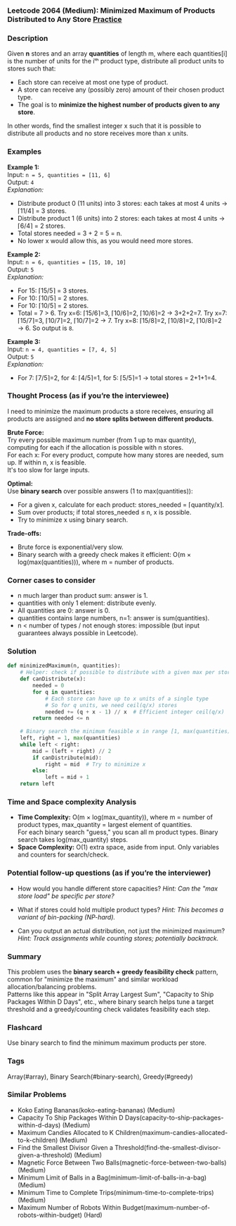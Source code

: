 ### Leetcode 2064 (Medium): Minimized Maximum of Products Distributed to Any Store [Practice](https://leetcode.com/problems/minimized-maximum-of-products-distributed-to-any-store)

### Description  
Given **n** stores and an array **quantities** of length m, where each quantities[i] is the number of units for the iᵗʰ product type, distribute all product units to stores such that:
- Each store can receive at most one type of product.
- A store can receive any (possibly zero) amount of their chosen product type.
- The goal is to **minimize the highest number of products given to any store**.

In other words, find the smallest integer x such that it is possible to distribute all products and no store receives more than x units.

### Examples  

**Example 1:**  
Input: `n = 5, quantities = [11, 6]`  
Output: `4`  
*Explanation:*
- Distribute product 0 (11 units) into 3 stores: each takes at most 4 units → ⌈11/4⌉ = 3 stores.
- Distribute product 1 (6 units) into 2 stores: each takes at most 4 units → ⌈6/4⌉ = 2 stores.
- Total stores needed = 3 + 2 = 5 = n.
- No lower x would allow this, as you would need more stores.

**Example 2:**  
Input: `n = 6, quantities = [15, 10, 10]`  
Output: `5`  
*Explanation:*
- For 15: ⌈15/5⌉ = 3 stores.
- For 10: ⌈10/5⌉ = 2 stores.
- For 10: ⌈10/5⌉ = 2 stores.
- Total = 7 > 6. Try x=6: ⌈15/6⌉=3, ⌈10/6⌉=2, ⌈10/6⌉=2 → 3+2+2=7. Try x=7: ⌈15/7⌉=3, ⌈10/7⌉=2, ⌈10/7⌉=2 → 7. Try x=8: ⌈15/8⌉=2, ⌈10/8⌉=2, ⌈10/8⌉=2 → 6. So output is `8`.

**Example 3:**  
Input: `n = 4, quantities = [7, 4, 5]`  
Output: `5`  
*Explanation:*
- For 7: ⌈7/5⌉=2, for 4: ⌈4/5⌉=1, for 5: ⌈5/5⌉=1 → total stores = 2+1+1=4.

### Thought Process (as if you’re the interviewee)  
I need to minimize the maximum products a store receives, ensuring all products are assigned and **no store splits between different products**.

**Brute Force:**  
Try every possible maximum number (from 1 up to max quantity), computing for each if the allocation is possible with n stores.  
For each x: For every product, compute how many stores are needed, sum up. If within n, x is feasible.  
It's too slow for large inputs.

**Optimal:**  
Use **binary search** over possible answers (1 to max(quantities)):
- For a given x, calculate for each product: stores_needed = ⌈quantity/x⌉.
- Sum over products; if total stores_needed ≤ n, x is possible.
- Try to minimize x using binary search.

**Trade-offs:**  
- Brute force is exponential/very slow.
- Binary search with a greedy check makes it efficient: O(m × log(max(quantities))), where m = number of products.

### Corner cases to consider  
- n much larger than product sum: answer is 1.
- quantities with only 1 element: distribute evenly.
- All quantities are 0: answer is 0.
- quantities contains large numbers, n=1: answer is sum(quantities).
- n < number of types / not enough stores: impossible (but input guarantees always possible in Leetcode).

### Solution

```python
def minimizedMaximum(n, quantities):
    # Helper: check if possible to distribute with a given max per store x
    def canDistribute(x):
        needed = 0
        for q in quantities:
            # Each store can have up to x units of a single type
            # So for q units, we need ceil(q/x) stores
            needed += (q + x - 1) // x  # Efficient integer ceil(q/x)
        return needed <= n
    
    # Binary search the minimum feasible x in range [1, max(quantities)]
    left, right = 1, max(quantities)
    while left < right:
        mid = (left + right) // 2
        if canDistribute(mid):
            right = mid  # Try to minimize x
        else:
            left = mid + 1
    return left
```

### Time and Space complexity Analysis  

- **Time Complexity:** O(m × log(max_quantity)), where m = number of product types, max_quantity = largest element of quantities.  
  For each binary search "guess," you scan all m product types. Binary search takes log(max_quantity) steps.
- **Space Complexity:** O(1) extra space, aside from input. Only variables and counters for search/check.

### Potential follow-up questions (as if you’re the interviewer)  

- How would you handle different store capacities?
  *Hint: Can the "max store load" be specific per store?*

- What if stores could hold multiple product types?
  *Hint: This becomes a variant of bin-packing (NP-hard).*

- Can you output an actual distribution, not just the minimized maximum?
  *Hint: Track assignments while counting stores; potentially backtrack.*

### Summary
This problem uses the **binary search + greedy feasibility check** pattern, common for "minimize the maximum" and similar workload allocation/balancing problems.  
Patterns like this appear in "Split Array Largest Sum", "Capacity to Ship Packages Within D Days", etc., where binary search helps tune a target threshold and a greedy/counting check validates feasibility each step.


### Flashcard
Use binary search to find the minimum maximum products per store.

### Tags
Array(#array), Binary Search(#binary-search), Greedy(#greedy)

### Similar Problems
- Koko Eating Bananas(koko-eating-bananas) (Medium)
- Capacity To Ship Packages Within D Days(capacity-to-ship-packages-within-d-days) (Medium)
- Maximum Candies Allocated to K Children(maximum-candies-allocated-to-k-children) (Medium)
- Find the Smallest Divisor Given a Threshold(find-the-smallest-divisor-given-a-threshold) (Medium)
- Magnetic Force Between Two Balls(magnetic-force-between-two-balls) (Medium)
- Minimum Limit of Balls in a Bag(minimum-limit-of-balls-in-a-bag) (Medium)
- Minimum Time to Complete Trips(minimum-time-to-complete-trips) (Medium)
- Maximum Number of Robots Within Budget(maximum-number-of-robots-within-budget) (Hard)